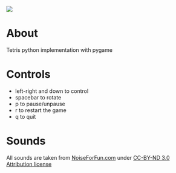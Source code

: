 
![](https://github.com/piotr-maker/tetris/blob/master/graphics/screen.jpg?raw=true)

# About
Tetris python implementation with pygame


# Controls

* left-right and down to control
* spacebar to rotate
* p to pause/unpause
* r to restart the game
* q to quit

# Sounds

All sounds are taken from [NoiseForFun.com](http://https://www.noiseforfun.com/) under [CC-BY-ND 3.0 Attribution license](http://creativecommons.org/licenses/by-nd/3.0/)
